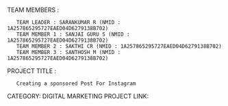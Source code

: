 TEAM MEMBERS :
      
       TEAM LEADER : SARANKUMAR R (NMID : 1A257865295727EAED04D6279138B702)
       TEAM MEMBER 1 : SANJAI GURU S (NMID : 1A257865295727EAED04D6279138B702)
       TEAM MEMBER 2 : SAKTHI CR (NMID : 1A257865295727EAED04D6279138B702)
       TEAM MEMBER 3 : SANTHOSH M (NMID : 1A257865295727EAED04D6279138B702)

PROJECT TITLE : 
       
       Creating a sponsored Post For Instagram


CATEGORY: DIGITAL MARKETING
PROJECT LINK: 
